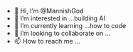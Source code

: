 - 👋 Hi, I’m @MannishGod
- 👀 I’m interested in ...building AI
- 🌱 I’m currently learning ...how to code
- 💞️ I’m looking to collaborate on ...
- 📫 How to reach me ...

<!---
MannishGod/MannishGod is a ✨ special ✨ repository because its `README.md` (this file) appears on your GitHub profile.
You can click the Preview link to take a look at your changes.
--->

